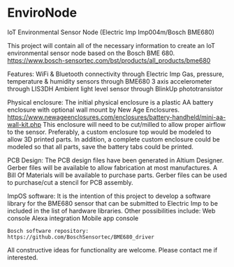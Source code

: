 # EnviroNode
IoT Environmental Sensor Node (Electric Imp Imp004m/Bosch BME680)

This project will contain all of the necessary information to create an IoT environmental sensor node based on the Bosch BME 680. 
  https://www.bosch-sensortec.com/bst/products/all_products/bme680
  
  Features:
	WiFi & Bluetooth connectivity through Electric Imp
	Gas, pressure, temperature & humidity sensors through BME680
	3 axis accelerometer through LIS3DH
	Ambient light level sensor through BlinkUp phototransistor
  

 Physical enclosure:
  The initial physical enclosure is a plastic AA battery enclosure with optional wall mount by New Age Enclosures.
    https://www.newageenclosures.com/enclosures/battery-handheld/mini-aa-wall-kit.php
    This enclosure will need to be cut/milled to allow proper airflow to the sensor. Preferably, a custom enclosure top would be modeled       to allow 3D printed parts.
    In addition, a complete custom enclosure could be modeled so that all parts, save the battery tabs could be printed. 
    
 PCB Design:
  The PCB design files have been generated in Altium Designer. Gerber files will be available to allow fabrication at most manufactures.
  A Bill Of Materials will be available to purchase parts.
  Gerber files can be used to purchase/cut a stencil for PCB assembly. 
  
  ImpOS software:
  It is the intention of this project to develop a software library for the BME680 sensor that can be submitted to Electric Imp to be included in the list of hardware libraries. Other possibilities include:
    Web console
    Alexa integration
    Mobile app console
	
	Bosch software repository: https://github.com/BoschSensortec/BME680_driver
    
All constructive ideas for functionality are welcome. Please contact me if interested.
